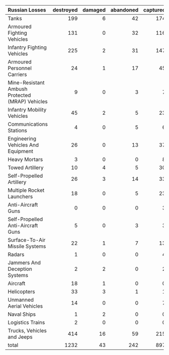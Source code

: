 | Russian Losses                                   |   destroyed |   damaged |   abandoned |   captured |   total |
|:-------------------------------------------------|------------:|----------:|------------:|-----------:|--------:|
| Tanks                                            |         199 |         6 |          42 |        174 |     421 |
| Armoured Fighting Vehicles                       |         131 |         0 |          32 |        116 |     279 |
| Infantry Fighting Vehicles                       |         225 |         2 |          31 |        147 |     405 |
| Armoured Personnel Carriers                      |          24 |         1 |          17 |         45 |      87 |
| Mine-Resistant Ambush Protected  (MRAP) Vehicles |           9 |         0 |           3 |          7 |      19 |
| Infantry Mobility Vehicles                       |          45 |         2 |           5 |         23 |      75 |
| Communications Stations                          |           4 |         0 |           5 |          6 |      15 |
| Engineering Vehicles And Equipment               |          26 |         0 |          13 |         37 |      76 |
| Heavy Mortars                                    |           3 |         0 |           0 |          8 |      11 |
| Towed Artillery                                  |          10 |         4 |           5 |         30 |      49 |
| Self-Propelled Artillery                         |          26 |         3 |          14 |         33 |      76 |
| Multiple Rocket Launchers                        |          18 |         0 |           5 |         23 |      46 |
| Anti-Aircraft Guns                               |           0 |         0 |           0 |          3 |       3 |
| Self-Propelled Anti-Aircraft Guns                |           5 |         0 |           3 |          3 |      11 |
| Surface-To-Air Missile Systems                   |          22 |         1 |           7 |         13 |      43 |
| Radars                                           |           1 |         0 |           0 |          4 |       5 |
| Jammers And Deception Systems                    |           2 |         2 |           0 |          2 |       6 |
| Aircraft                                         |          18 |         1 |           0 |          0 |      19 |
| Helicopters                                      |          33 |         3 |           1 |          1 |      38 |
| Unmanned Aerial Vehicles                         |          14 |         0 |           0 |          7 |      21 |
| Naval Ships                                      |           1 |         2 |           0 |          0 |       3 |
| Logistics Trains                                 |           2 |         0 |           0 |          0 |       2 |
| Trucks, Vehicles and Jeeps                       |         414 |        16 |          59 |        215 |     704 |
| total                                            |        1232 |        43 |         242 |        897 |    2414 |